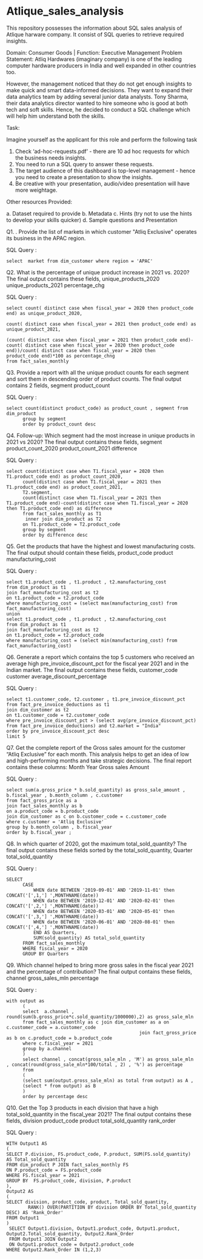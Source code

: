 # Atlique_sales_analysis
This repository possesses the information about SQL sales analysis of Atlique harware company. It consist of SQL queries to retrieve  required insights.

Domain:  Consumer Goods | Function: Executive Management
Problem Statement: 
Atliq Hardwares (imaginary company) is one of the leading computer hardware producers in India and well expanded in other countries too.

However, the management noticed that they do not get enough insights to make quick and smart data-informed decisions. They want to expand their data analytics team by adding several junior data analysts. Tony Sharma, their data analytics director wanted to hire someone who is good at both tech and soft skills. Hence, he decided to conduct a SQL challenge which will help him understand both the skills.

Task:  

Imagine yourself as the applicant for this role and perform the following task

1.    Check ‘ad-hoc-requests.pdf’ - there are 10 ad hoc requests for which the business needs insights.
2.    You need to run a SQL query to answer these requests. 
3.    The target audience of this dashboard is top-level management - hence you need to create a presentation to show the insights.
4.    Be creative with your presentation, audio/video presentation will have more weightage.

Other resources Provided:

a.    Dataset required to provide 
b.    Metadata
c.    Hints (try not to use the hints to develop your skills quicker)
d.    Sample questions and Presentation

Q1. . Provide the list of markets in which customer "Atliq Exclusive" operates its
      business in the APAC region.
      
SQL Query :  
```mysql
select  market from dim_customer where region = 'APAC'
```

Q2.  What is the percentage of unique product increase in 2021 vs. 2020? The
     final output contains these fields,
      unique_products_2020
      unique_products_2021
      percentage_chg
      
SQL Query : 
```mysql
select count( distinct case when fiscal_year = 2020 then product_code end) as unique_product_2020,

count( distinct case when fiscal_year = 2021 then product_code end) as unique_product_2021,
  
(count( distinct case when fiscal_year = 2021 then product_code end)-count( distinct case when fiscal_year = 2020 then product_code end))/count( distinct case when fiscal_year = 2020 then       product_code end)*100 as percentage_chng
from fact_sales_monthly
```
Q3. Provide a report with all the unique product counts for each segment and
    sort them in descending order of product counts. The final output contains
    2 fields,
    segment
    product_count
    
SQL Query : 
```mysql
select count(distinct product_code) as product_count , segment from dim_product
      group by segment
      order by product_count desc
```
            
Q4. Follow-up: Which segment had the most increase in unique products in
    2021 vs 2020? The final output contains these fields,
    segment
    product_count_2020
    product_count_2021
    difference
    
    
SQL Query : 
```mysql
select count(distinct case when T1.fiscal_year = 2020 then T1.product_code end) as product_count_2020,
      count(distinct case when T1.fiscal_year = 2021 then T1.product_code end) as product_count_2021,
      T2.segment,
      count(distinct case when T1.fiscal_year = 2021 then T1.product_code end)-count(distinct case when T1.fiscal_year = 2020 then T1.product_code end) as difference
      from fact_sales_monthly as T1
       inner join dim_product as T2
      on T1.product_code = T2.product_code
      group by segment
      order by difference desc
```    

Q5. Get the products that have the highest and lowest manufacturing costs.
    The final output should contain these fields,
    product_code
    product
    manufacturing_cost
    
SQL Query : 
```mysql
select t1.product_code , t1.product , t2.manufacturing_cost
from dim_product as t1
join fact_manufacturing_cost as t2
on t1.product_code = t2.product_code
where manufacturing_cost = (select max(manufacturing_cost) from fact_manufacturing_cost)
union
select t1.product_code , t1.product , t2.manufacturing_cost
from dim_product as t1
join fact_manufacturing_cost as t2
on t1.product_code = t2.product_code
where manufacturing_cost = (select min(manufacturing_cost) from fact_manufacturing_cost)
```
            
  Q6. Generate a report which contains the top 5 customers who received an
      average high pre_invoice_discount_pct for the fiscal year 2021 and in the
      Indian market. The final output contains these fields,
      customer_code
      customer
      average_discount_percentage
      
SQL Query : 
```mysql
select t1.customer_code, t2.customer , t1.pre_invoice_discount_pct from fact_pre_invoice_deductions as t1
join dim_customer as t2
on t1.customer_code = t2.customer_code
where pre_invoice_discount_pct > (select avg(pre_invoice_discount_pct) from fact_pre_invoice_deductions) and t2.market = "India"
order by pre_invoice_discount_pct desc
limit 5
```
            
Q7.  Get the complete report of the Gross sales amount for the customer “Atliq
      Exclusive” for each month. This analysis helps to get an idea of low and
      high-performing months and take strategic decisions.
      The final report contains these columns:
      Month
      Year
      Gross sales Amount
      
SQL Query : 
```mysql
select sum(a.gross_price * b.sold_quantity) as gross_sale_amount , b.fiscal_year , b.month_column , c.customer
from fact_gross_price as a
join fact_sales_monthly as b
on a.product_code = b.product_code
join dim_customer as c on b.customer_code = c.customer_code
where c.customer = 'Atliq Exclusive'
group by b.month_column , b.fiscal_year
order by b.fiscal_year ;
```

Q8. In which quarter of 2020, got the maximum total_sold_quantity? The final
    output contains these fields sorted by the total_sold_quantity,
    Quarter
    total_sold_quantity
    
SQL Query : 
```mysql
SELECT 
      CASE
          WHEN date BETWEEN '2019-09-01' AND '2019-11-01' then CONCAT('[',1,'] ',MONTHNAME(date))  
          WHEN date BETWEEN '2019-12-01' AND '2020-02-01' then CONCAT('[',2,'] ',MONTHNAME(date))
          WHEN date BETWEEN '2020-03-01' AND '2020-05-01' then CONCAT('[',3,'] ',MONTHNAME(date))
          WHEN date BETWEEN '2020-06-01' AND '2020-08-01' then CONCAT('[',4,'] ',MONTHNAME(date))
          END AS Quarters,
          SUM(sold_quantity) AS total_sold_quantity
      FROM fact_sales_monthly
      WHERE fiscal_year = 2020
      GROUP BY Quarters
```
Q9. Which channel helped to bring more gross sales in the fiscal year 2021
    and the percentage of contribution? The final output contains these fields,
    channel
    gross_sales_mln
    percentage
    
SQL Query : 
```mysql
with output as
      (
      select  a.channel , round(sum(b.gross_price*c.sold_quantity/1000000),2) as gross_sale_mln
      from fact_sales_monthly as c join dim_customer as a on c.customer_code = a.customer_code
                                                 join fact_gross_price as b on c.product_code = b.product_code
      where c.fiscal_year = 2021
      group by a.channel
      )
      select channel , concat(gross_sale_mln , 'M') as gross_sale_mln , concat(round(gross_sale_mln*100/total , 2) , '%') as percentage
      from
      (
      (select sum(output.gross_sale_mln) as total from output) as A , 
      (select * from output) as B
      )
      order by percentage desc
```



Q10. Get the Top 3 products in each division that have a high
      total_sold_quantity in the fiscal_year 2021? The final output contains these
      fields,
      division
      product_code
      product
      total_sold_quantity
      rank_order
      
SQL Query : 
```mysql
WITH Output1 AS 
(
SELECT P.division, FS.product_code, P.product, SUM(FS.sold_quantity) AS Total_sold_quantity
FROM dim_product P JOIN fact_sales_monthly FS
ON P.product_code = FS.product_code
WHERE FS.fiscal_year = 2021 
GROUP BY  FS.product_code, division, P.product
),
Output2 AS 
(
SELECT division, product_code, product, Total_sold_quantity,
        RANK() OVER(PARTITION BY division ORDER BY Total_sold_quantity DESC) AS 'Rank_Order' 
FROM Output1
)
 SELECT Output1.division, Output1.product_code, Output1.product, Output2.Total_sold_quantity, Output2.Rank_Order
 FROM Output1 JOIN Output2
 ON Output1.product_code = Output2.product_code
WHERE Output2.Rank_Order IN (1,2,3)
```
    

